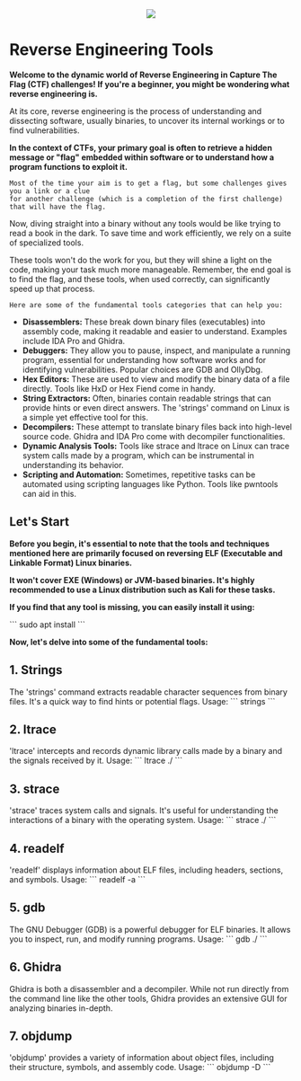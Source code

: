 <div align="center">
<img src="https://hex-rays.com/wp-content/themes/hx2021/dist/img/how-it-works.png">
</div>

# Reverse Engineering Tools

**Welcome to the dynamic world of Reverse Engineering in Capture The Flag (CTF) challenges! If you're a beginner, you might be wondering what reverse engineering is.**

At its core, reverse engineering is the process of understanding and dissecting software, usually binaries, to uncover its internal workings or to find vulnerabilities. 

**In the context of CTFs, your primary goal is often to retrieve a hidden message or "flag" embedded within software or to understand how a program functions to exploit it.**

```
Most of the time your aim is to get a flag, but some challenges gives you a link or a clue
for another challenge (which is a completion of the first challenge) that will have the flag.
```

Now, diving straight into a binary without any tools would be like trying to read a book in the dark. To save time and work efficiently, we rely on a suite of specialized tools. 

These tools won't do the work for you, but they will shine a light on the code, making your task much more manageable. Remember, the end goal is to find the flag, and these tools, when used correctly, can significantly speed up that process.

```
Here are some of the fundamental tools categories that can help you:
```

- **Disassemblers:** These break down binary files (executables) into assembly code, making it readable and easier to understand. Examples include IDA Pro and Ghidra.
- **Debuggers:** They allow you to pause, inspect, and manipulate a running program, essential for understanding how software works and for identifying vulnerabilities. Popular choices are GDB and OllyDbg.
- **Hex Editors:** These are used to view and modify the binary data of a file directly. Tools like HxD or Hex Fiend come in handy.
- **String Extractors:** Often, binaries contain readable strings that can provide hints or even direct answers. The 'strings' command on Linux is a simple yet effective tool for this.
- **Decompilers:** These attempt to translate binary files back into high-level source code. Ghidra and IDA Pro come with decompiler functionalities.
- **Dynamic Analysis Tools:** Tools like strace and ltrace on Linux can trace system calls made by a program, which can be instrumental in understanding its behavior.
- **Scripting and Automation:** Sometimes, repetitive tasks can be automated using scripting languages like Python. Tools like pwntools can aid in this.

## Let's Start

**Before you begin, it's essential to note that the tools and techniques mentioned here are primarily focused on reversing ELF (Executable and Linkable Format) Linux binaries.**

**It won't cover EXE (Windows) or JVM-based binaries. It's highly recommended to use a Linux distribution such as Kali for these tasks.**

**If you find that any tool is missing, you can easily install it using:**

\`\`\`
sudo apt install <tool-name>
\`\`\`

**Now, let's delve into some of the fundamental tools:**

## 1. Strings
The 'strings' command extracts readable character sequences from binary files. It's a quick way to find hints or potential flags.
Usage:
\`\`\`
strings <binary-name>
\`\`\`

## 2. ltrace
'ltrace' intercepts and records dynamic library calls made by a binary and the signals received by it. 
Usage:
\`\`\`
ltrace ./<binary-name>
\`\`\`

## 3. strace
'strace' traces system calls and signals. It's useful for understanding the interactions of a binary with the operating system.
Usage:
\`\`\`
strace ./<binary-name>
\`\`\`

## 4. readelf
'readelf' displays information about ELF files, including headers, sections, and symbols.
Usage:
\`\`\`
readelf -a <binary-name>
\`\`\`

## 5. gdb
The GNU Debugger (GDB) is a powerful debugger for ELF binaries. It allows you to inspect, run, and modify running programs.
Usage:
\`\`\`
gdb ./<binary-name>
\`\`\`

## 6. Ghidra
Ghidra is both a disassembler and a decompiler. While not run directly from the command line like the other tools, Ghidra provides an extensive GUI for analyzing binaries in-depth.

## 7. objdump
'objdump' provides a variety of information about object files, including their structure, symbols, and assembly code.
Usage:
\`\`\`
objdump -D <binary-name>
\`\`\`

